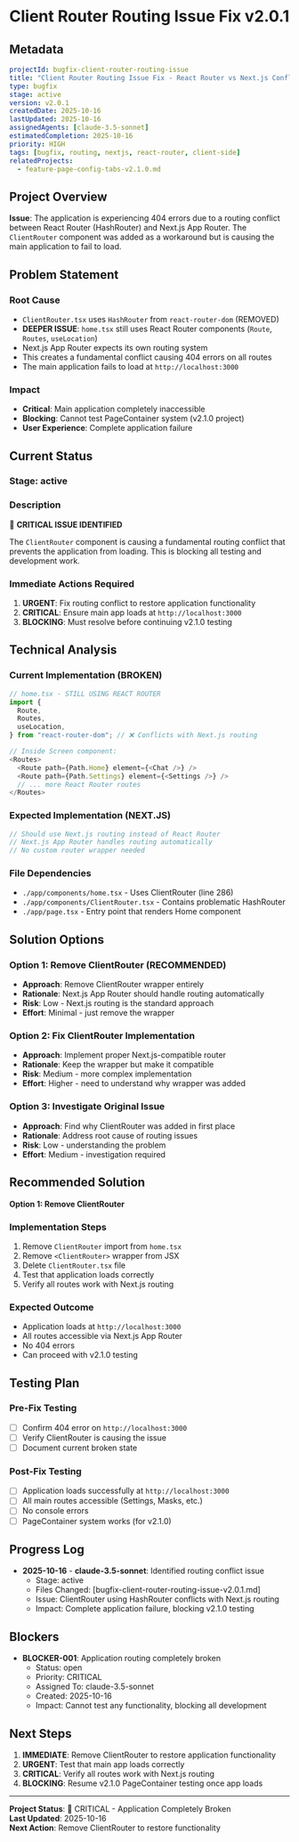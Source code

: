 # Client Router Routing Issue Fix v2.0.1

## Metadata

```yaml
projectId: bugfix-client-router-routing-issue
title: "Client Router Routing Issue Fix - React Router vs Next.js Conflict"
type: bugfix
stage: active
version: v2.0.1
createdDate: 2025-10-16
lastUpdated: 2025-10-16
assignedAgents: [claude-3.5-sonnet]
estimatedCompletion: 2025-10-16
priority: HIGH
tags: [bugfix, routing, nextjs, react-router, client-side]
relatedProjects:
  - feature-page-config-tabs-v2.1.0.md
```

## Project Overview

**Issue**: The application is experiencing 404 errors due to a routing conflict between React Router (HashRouter) and Next.js App Router. The `ClientRouter` component was added as a workaround but is causing the main application to fail to load.

## Problem Statement

### Root Cause
- `ClientRouter.tsx` uses `HashRouter` from `react-router-dom` (REMOVED)
- **DEEPER ISSUE**: `home.tsx` still uses React Router components (`Route`, `Routes`, `useLocation`)
- Next.js App Router expects its own routing system
- This creates a fundamental conflict causing 404 errors on all routes
- The main application fails to load at `http://localhost:3000`

### Impact
- **Critical**: Main application completely inaccessible
- **Blocking**: Cannot test PageContainer system (v2.1.0 project)
- **User Experience**: Complete application failure

## Current Status

### Stage: active

### Description
🔴 **CRITICAL ISSUE IDENTIFIED**

The `ClientRouter` component is causing a fundamental routing conflict that prevents the application from loading. This is blocking all testing and development work.

### Immediate Actions Required
1. **URGENT**: Fix routing conflict to restore application functionality
2. **CRITICAL**: Ensure main app loads at `http://localhost:3000`
3. **BLOCKING**: Must resolve before continuing v2.1.0 testing

## Technical Analysis

### Current Implementation (BROKEN)
```typescript
// home.tsx - STILL USING REACT ROUTER
import {
  Route,
  Routes,
  useLocation,
} from "react-router-dom"; // ❌ Conflicts with Next.js routing

// Inside Screen component:
<Routes>
  <Route path={Path.Home} element={<Chat />} />
  <Route path={Path.Settings} element={<Settings />} />
  // ... more React Router routes
</Routes>
```

### Expected Implementation (NEXT.JS)
```typescript
// Should use Next.js routing instead of React Router
// Next.js App Router handles routing automatically
// No custom router wrapper needed
```

### File Dependencies
- `./app/components/home.tsx` - Uses ClientRouter (line 286)
- `./app/components/ClientRouter.tsx` - Contains problematic HashRouter
- `./app/page.tsx` - Entry point that renders Home component

## Solution Options

### Option 1: Remove ClientRouter (RECOMMENDED)
- **Approach**: Remove ClientRouter wrapper entirely
- **Rationale**: Next.js App Router should handle routing automatically
- **Risk**: Low - Next.js routing is the standard approach
- **Effort**: Minimal - just remove the wrapper

### Option 2: Fix ClientRouter Implementation
- **Approach**: Implement proper Next.js-compatible router
- **Rationale**: Keep the wrapper but make it compatible
- **Risk**: Medium - more complex implementation
- **Effort**: Higher - need to understand why wrapper was added

### Option 3: Investigate Original Issue
- **Approach**: Find why ClientRouter was added in first place
- **Rationale**: Address root cause of routing issues
- **Risk**: Low - understanding the problem
- **Effort**: Medium - investigation required

## Recommended Solution

**Option 1: Remove ClientRouter**

### Implementation Steps
1. Remove `ClientRouter` import from `home.tsx`
2. Remove `<ClientRouter>` wrapper from JSX
3. Delete `ClientRouter.tsx` file
4. Test that application loads correctly
5. Verify all routes work with Next.js routing

### Expected Outcome
- Application loads at `http://localhost:3000`
- All routes accessible via Next.js App Router
- No 404 errors
- Can proceed with v2.1.0 testing

## Testing Plan

### Pre-Fix Testing
- [ ] Confirm 404 error on `http://localhost:3000`
- [ ] Verify ClientRouter is causing the issue
- [ ] Document current broken state

### Post-Fix Testing
- [ ] Application loads successfully at `http://localhost:3000`
- [ ] All main routes accessible (Settings, Masks, etc.)
- [ ] No console errors
- [ ] PageContainer system works (for v2.1.0)

## Progress Log

- **2025-10-16** - **claude-3.5-sonnet**: Identified routing conflict issue
  - Stage: active
  - Files Changed: [bugfix-client-router-routing-issue-v2.0.1.md]
  - Issue: ClientRouter using HashRouter conflicts with Next.js routing
  - Impact: Complete application failure, blocking v2.1.0 testing

## Blockers

- **BLOCKER-001**: Application routing completely broken
  - Status: open
  - Priority: CRITICAL
  - Assigned To: claude-3.5-sonnet
  - Created: 2025-10-16
  - Impact: Cannot test any functionality, blocking all development

## Next Steps

1. **IMMEDIATE**: Remove ClientRouter to restore application functionality
2. **URGENT**: Test that main app loads correctly
3. **CRITICAL**: Verify all routes work with Next.js routing
4. **BLOCKING**: Resume v2.1.0 PageContainer testing once app loads

---

**Project Status**: 🔴 CRITICAL - Application Completely Broken  
**Last Updated**: 2025-10-16  
**Next Action**: Remove ClientRouter to restore functionality
